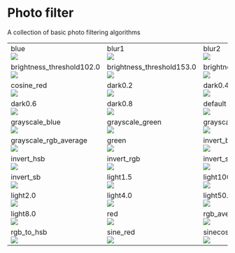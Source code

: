 Photo filter
==============
A collection of basic photo filtering algorithms
<table>
<tr><td>
blue<br/>
<img src="https://raw.github.com/kennycason/photo_filter/master/output/thumb/blue.png"/>
</td><td>
blur1<br/>
<img src="https://raw.github.com/kennycason/photo_filter/master/output/thumb/blur1.png"/>
</td><td>
blur2<br/>
<img src="https://raw.github.com/kennycason/photo_filter/master/output/thumb/blur2.png"/>
</td></tr>
<tr><td>
brightness_threshold102.0<br/>
<img src="https://raw.github.com/kennycason/photo_filter/master/output/thumb/brightness_threshold102.0.png"/>
</td><td>
brightness_threshold153.0<br/>
<img src="https://raw.github.com/kennycason/photo_filter/master/output/thumb/brightness_threshold153.0.png"/>
</td><td>
brightness_threshold204.0<br/>
<img src="https://raw.github.com/kennycason/photo_filter/master/output/thumb/brightness_threshold204.0.png"/>
</td></tr>
<tr><td>
cosine_red<br/>
<img src="https://raw.github.com/kennycason/photo_filter/master/output/thumb/cosine_red.png"/>
</td><td>
dark0.2<br/>
<img src="https://raw.github.com/kennycason/photo_filter/master/output/thumb/dark0.2.png"/>
</td><td>
dark0.4<br/>
<img src="https://raw.github.com/kennycason/photo_filter/master/output/thumb/dark0.4.png"/>
</td></tr>
<tr><td>
dark0.6<br/>
<img src="https://raw.github.com/kennycason/photo_filter/master/output/thumb/dark0.6.png"/>
</td><td>
dark0.8<br/>
<img src="https://raw.github.com/kennycason/photo_filter/master/output/thumb/dark0.8.png"/>
</td><td>
default<br/>
<img src="https://raw.github.com/kennycason/photo_filter/master/output/thumb/default.png"/>
</td></tr>
<tr><td>
grayscale_blue<br/>
<img src="https://raw.github.com/kennycason/photo_filter/master/output/thumb/grayscale_blue.png"/>
</td><td>
grayscale_green<br/>
<img src="https://raw.github.com/kennycason/photo_filter/master/output/thumb/grayscale_green.png"/>
</td><td>
grayscale_red<br/>
<img src="https://raw.github.com/kennycason/photo_filter/master/output/thumb/grayscale_red.png"/>
</td></tr>
<tr><td>
grayscale_rgb_average<br/>
<img src="https://raw.github.com/kennycason/photo_filter/master/output/thumb/grayscale_rgb_average.png"/>
</td><td>
green<br/>
<img src="https://raw.github.com/kennycason/photo_filter/master/output/thumb/green.png"/>
</td><td>
invert_brightness<br/>
<img src="https://raw.github.com/kennycason/photo_filter/master/output/thumb/invert_brightness.png"/>
</td></tr>
<tr><td>
invert_hsb<br/>
<img src="https://raw.github.com/kennycason/photo_filter/master/output/thumb/invert_hsb.png"/>
</td><td>
invert_rgb<br/>
<img src="https://raw.github.com/kennycason/photo_filter/master/output/thumb/invert_rgb.png"/>
</td><td>
invert_saturation<br/>
<img src="https://raw.github.com/kennycason/photo_filter/master/output/thumb/invert_saturation.png"/>
</td></tr>
<tr><td>
invert_sb<br/>
<img src="https://raw.github.com/kennycason/photo_filter/master/output/thumb/invert_sb.png"/>
</td><td>
light1.5<br/>
<img src="https://raw.github.com/kennycason/photo_filter/master/output/thumb/light1.5.png"/>
</td><td>
light100.0<br/>
<img src="https://raw.github.com/kennycason/photo_filter/master/output/thumb/light100.0.png"/>
</td></tr>
<tr><td>
light2.0<br/>
<img src="https://raw.github.com/kennycason/photo_filter/master/output/thumb/light2.0.png"/>
</td><td>
light4.0<br/>
<img src="https://raw.github.com/kennycason/photo_filter/master/output/thumb/light4.0.png"/>
</td><td>
light50.0<br/>
<img src="https://raw.github.com/kennycason/photo_filter/master/output/thumb/light50.0.png"/>
</td></tr>
<tr><td>
light8.0<br/>
<img src="https://raw.github.com/kennycason/photo_filter/master/output/thumb/light8.0.png"/>
</td><td>
red<br/>
<img src="https://raw.github.com/kennycason/photo_filter/master/output/thumb/red.png"/>
</td><td>
rgb_average<br/>
<img src="https://raw.github.com/kennycason/photo_filter/master/output/thumb/rgb_average.png"/>
</td></tr>
<tr><td>
rgb_to_hsb<br/>
<img src="https://raw.github.com/kennycason/photo_filter/master/output/thumb/rgb_to_hsb.png"/>
</td><td>
sine_red<br/>
<img src="https://raw.github.com/kennycason/photo_filter/master/output/thumb/sine_red.png"/>
</td><td>
sinecosine<br/>
<img src="https://raw.github.com/kennycason/photo_filter/master/output/thumb/sinecosine.png"/>
</td></tr>
</table>

